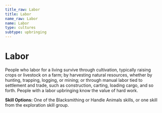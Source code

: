 ```yaml
---
title_raw: Labor
title: Labor
name_raw: Labor
name: Labor
type: cultures
subtype: upbringing
---
```


# Labor

People who labor for a living survive through cultivation, typically raising crops or livestock on a farm; by harvesting natural resources, whether by hunting, trapping, logging, or mining; or through manual labor tied to settlement and trade, such as construction, carting, loading cargo, and so forth. People with a labor upbringing know the value of hard work.

**Skill Options:** One of the Blacksmithing or Handle Animals skills, or one skill from the exploration skill group.

